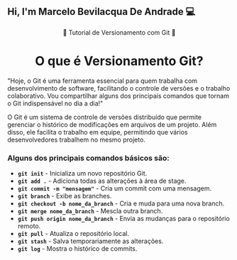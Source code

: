 ## Hi, I'm Marcelo Bevilacqua De Andrade 💻

<p align="center"> 📜 Tutorial de Versionamento com Git 📜 </p>

<h1 align="center"> O que é <strong>Versionamento Git?</strong> </h1>

<p>"Hoje, o Git é uma ferramenta essencial para quem trabalha com desenvolvimento de software, facilitando o controle de versões e o trabalho colaborativo. Vou compartilhar alguns dos principais comandos que tornam o Git indispensável no dia a dia!"</p>

<p>O Git é um sistema de controle de versões distribuído que permite gerenciar o histórico de modificações em arquivos de um projeto. Além disso, ele facilita o trabalho em equipe, permitindo que vários desenvolvedores trabalhem no mesmo projeto.</p>

### Alguns dos principais comandos básicos são:

- **`git init`** - Inicializa um novo repositório Git.
- **`git add .`** - Adiciona todas as alterações à área de stage.
- **`git commit -m "mensagem"`** - Cria um commit com uma mensagem.
- **`git branch`** - Exibe as branches.
- **`git checkout -b nome_da_branch`** - Cria e muda para uma nova branch.
- **`git merge nome_da_branch`** - Mescla outra branch.
- **`git push origin nome_da_branch`** - Envia as mudanças para o repositório remoto.
- **`git pull`** - Atualiza o repositório local.
- **`git stash`** - Salva temporariamente as alterações.
- **`git log`** - Mostra o histórico de commits.
